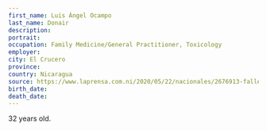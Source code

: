 ```yaml
---
first_name: Luis Ángel Ocampo
last_name: Donair
description: 
portrait: 
occupation: Family Medicine/General Practitioner, Toxicology
employer: 
city: El Crucero
province: 
country: Nicaragua
source: https://www.laprensa.com.ni/2020/05/22/nacionales/2676913-fallece-con-sintomas-de-covid-19-medico-de-32-anos-hijo-de-conocido-forense-de-rivas
birth_date: 
death_date: 
---
```


32 years old.